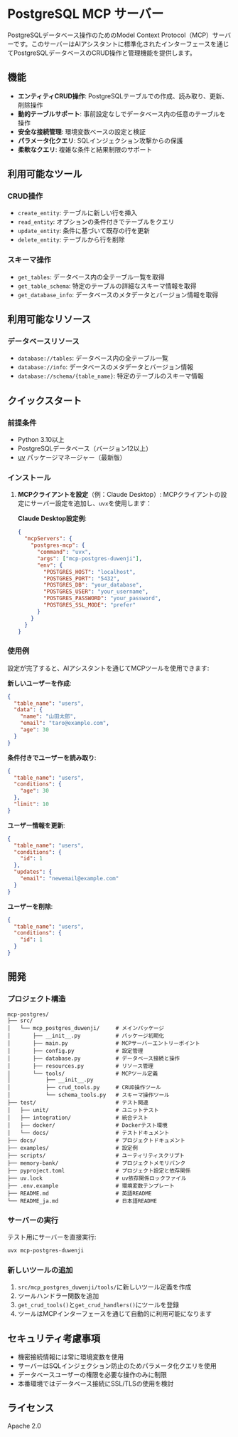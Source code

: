 # PostgreSQL MCP サーバー

PostgreSQLデータベース操作のためのModel Context Protocol（MCP）サーバーです。このサーバーはAIアシスタントに標準化されたインターフェースを通じてPostgreSQLデータベースのCRUD操作と管理機能を提供します。

## 機能

- **エンティティCRUD操作**: PostgreSQLテーブルでの作成、読み取り、更新、削除操作
- **動的テーブルサポート**: 事前設定なしでデータベース内の任意のテーブルを操作
- **安全な接続管理**: 環境変数ベースの設定と検証
- **パラメータ化クエリ**: SQLインジェクション攻撃からの保護
- **柔軟なクエリ**: 複雑な条件と結果制限のサポート

## 利用可能なツール

### CRUD操作
- `create_entity`: テーブルに新しい行を挿入
- `read_entity`: オプションの条件付きでテーブルをクエリ
- `update_entity`: 条件に基づいて既存の行を更新
- `delete_entity`: テーブルから行を削除

### スキーマ操作
- `get_tables`: データベース内の全テーブル一覧を取得
- `get_table_schema`: 特定のテーブルの詳細なスキーマ情報を取得
- `get_database_info`: データベースのメタデータとバージョン情報を取得

## 利用可能なリソース

### データベースリソース
- `database://tables`: データベース内の全テーブル一覧
- `database://info`: データベースのメタデータとバージョン情報
- `database://schema/{table_name}`: 特定のテーブルのスキーマ情報

## クイックスタート

### 前提条件

- Python 3.10以上
- PostgreSQLデータベース（バージョン12以上）
- [uv](https://github.com/astral-sh/uv) パッケージマネージャー（最新版）

### インストール

1. **MCPクライアントを設定**（例：Claude Desktop）:
   MCPクライアントの設定にサーバー設定を追加し、`uvx`を使用します：

   **Claude Desktop設定例**:
   ```json
   {
     "mcpServers": {
       "postgres-mcp": {
         "command": "uvx",
         "args": ["mcp-postgres-duwenji"],
         "env": {
           "POSTGRES_HOST": "localhost",
           "POSTGRES_PORT": "5432",
           "POSTGRES_DB": "your_database",
           "POSTGRES_USER": "your_username",
           "POSTGRES_PASSWORD": "your_password",
           "POSTGRES_SSL_MODE": "prefer"
         }
       }
     }
   }
   ```


### 使用例

設定が完了すると、AIアシスタントを通じてMCPツールを使用できます:

**新しいユーザーを作成**:
```json
{
  "table_name": "users",
  "data": {
    "name": "山田太郎",
    "email": "taro@example.com",
    "age": 30
  }
}
```

**条件付きでユーザーを読み取り**:
```json
{
  "table_name": "users",
  "conditions": {
    "age": 30
  },
  "limit": 10
}
```

**ユーザー情報を更新**:
```json
{
  "table_name": "users",
  "conditions": {
    "id": 1
  },
  "updates": {
    "email": "newemail@example.com"
  }
}
```

**ユーザーを削除**:
```json
{
  "table_name": "users",
  "conditions": {
    "id": 1
  }
}
```

## 開発

### プロジェクト構造

```
mcp-postgres/
├── src/
│   └── mcp_postgres_duwenji/     # メインパッケージ
│       ├── __init__.py           # パッケージ初期化
│       ├── main.py               # MCPサーバーエントリーポイント
│       ├── config.py             # 設定管理
│       ├── database.py           # データベース接続と操作
│       ├── resources.py          # リソース管理
│       └── tools/                # MCPツール定義
│           ├── __init__.py
│           ├── crud_tools.py     # CRUD操作ツール
│           └── schema_tools.py   # スキーマ操作ツール
├── test/                         # テスト関連
│   ├── unit/                     # ユニットテスト
│   ├── integration/              # 統合テスト
│   ├── docker/                   # Dockerテスト環境
│   └── docs/                     # テストドキュメント
├── docs/                         # プロジェクトドキュメント
├── examples/                     # 設定例
├── scripts/                      # ユーティリティスクリプト
├── memory-bank/                  # プロジェクトメモリバンク
├── pyproject.toml                # プロジェクト設定と依存関係
├── uv.lock                       # uv依存関係ロックファイル
├── .env.example                  # 環境変数テンプレート
├── README.md                     # 英語README
└── README_ja.md                  # 日本語README
```

### サーバーの実行

テスト用にサーバーを直接実行:

```bash
uvx mcp-postgres-duwenji
```

### 新しいツールの追加

1. `src/mcp_postgres_duwenji/tools/`に新しいツール定義を作成
2. ツールハンドラー関数を追加
3. `get_crud_tools()`と`get_crud_handlers()`にツールを登録
4. ツールはMCPインターフェースを通じて自動的に利用可能になります

## セキュリティ考慮事項

- 機密接続情報には常に環境変数を使用
- サーバーはSQLインジェクション防止のためパラメータ化クエリを使用
- データベースユーザーの権限を必要な操作のみに制限
- 本番環境ではデータベース接続にSSL/TLSの使用を検討

## ライセンス

Apache 2.0
